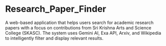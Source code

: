 # Research_Paper_Finder
A web-based application that helps users search for academic research papers with a focus on contributions from Sri Krishna Arts and Science College (SKASC). The system uses Gemini AI, Exa API, Arxiv, and Wikipedia to intelligently filter and display relevant results.
